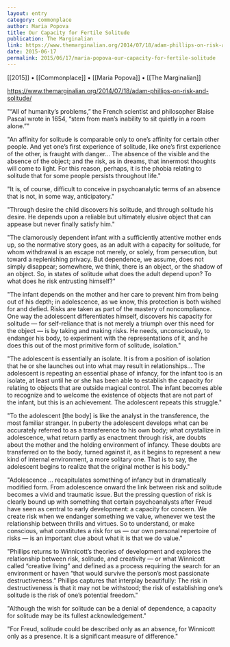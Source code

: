 ```yaml
---
layout: entry
category: commonplace
author: Maria Popova
title: Our Capacity for Fertile Solitude
publication: The Marginalian
link: https://www.themarginalian.org/2014/07/18/adam-phillips-on-risk-and-solitude/
date: 2015-06-17
permalink: 2015/06/17/maria-popova-our-capacity-for-fertile-solitude
---
```


[[2015]] • [[Commonplace]] • [[Maria Popova]] • [[The Marginalian]] 

https://www.themarginalian.org/2014/07/18/adam-phillips-on-risk-and-solitude/

"“All of humanity’s problems,” the French scientist and philosopher Blaise Pascal wrote in 1654, “stem from man’s inability to sit quietly in a room alone.”"

"An affinity for solitude is comparable only to one’s affinity for certain other people. And yet one’s first experience of solitude, like one’s first experience of the other, is fraught with danger… The absence of the visible and the absence of the object; and the risk, as in dreams, that innermost thoughts will come to light. For this reason, perhaps, it is the phobia relating to solitude that for some people persists throughout life."

"It is, of course, difficult to conceive in psychoanalytic terms of an absence that is not, in some way, anticipatory."

"Through desire the child discovers his solitude, and through solitude his desire. He depends upon a reliable but ultimately elusive object that can appease but never finally satisfy him."

"The clamorously dependent infant with a sufficiently attentive mother ends up, so the normative story goes, as an adult with a capacity for solitude, for whom withdrawal is an escape not merely, or solely, from persecution, but toward a replenishing privacy. But dependence, we assume, does not simply disappear; somewhere, we think, there is an object, or the shadow of an object. So, in states of solitude what does the adult depend upon? To what does he risk entrusting himself?"

"The infant depends on the mother and her care to prevent him from being out of his depth; in adolescence, as we know, this protection is both wished for and defied. Risks are taken as part of the mastery of noncompliance. One way the adolescent differentiates himself, discovers his capacity for solitude — for self-reliance that is not merely a triumph over this need for the object — is by taking and making risks. He needs, unconsciously, to endanger his body, to experiment with the representations of it, and he does this out of the most primitive form of solitude, isolation."

"The adolescent is essentially an isolate. It is from a position of isolation that he or she launches out into what may result in relationships… The adolescent is repeating an essential phase of infancy, for the infant too is an isolate, at least until he or she has been able to establish the capacity for relating to objects that are outside magical control. The infant becomes able to recognize and to welcome the existence of objects that are not part of the infant, but this is an achievement. The adolescent repeats this struggle."

"To the adolescent [the body] is like the analyst in the transference, the most familiar stranger. In puberty the adolescent develops what can be accurately referred to as a transference to his own body; what crystallize in adolescence, what return partly as enactment through risk, are doubts about the mother and the holding environment of infancy. These doubts are transferred on to the body, turned against it, as it begins to represent a new kind of internal environment, a more solitary one. That is to say, the adolescent begins to realize that the original mother is his body."

"Adolescence … recapitulates something of infancy but in dramatically modified form. From adolescence onward the link between risk and solitude becomes a vivid and traumatic issue. But the pressing question of risk is clearly bound up with something that certain psychoanalysts after Freud have seen as central to early development: a capacity for concern. We create risk when we endanger something we value, whenever we test the relationship between thrills and virtues. So to understand, or make conscious, what constitutes a risk for us — our own personal repertoire of risks — is an important clue about what it is that we do value."

"Phillips returns to Winnicott’s theories of development and explores the relationship between risk, solitude, and creativity — or what Winnicott called “creative living” and defined as a process requiring the search for an environment or haven “that would survive the person’s most passionate destructiveness.” Phillips captures that interplay beautifully: The risk in destructiveness is that it may not be withstood; the risk of establishing one’s solitude is the risk of one’s potential freedom."

"Although the wish for solitude can be a denial of dependence, a capacity for solitude may be its fullest acknowledgement."

"For Freud, solitude could be described only as an absence, for Winnicott only as a presence. It is a significant measure of difference."